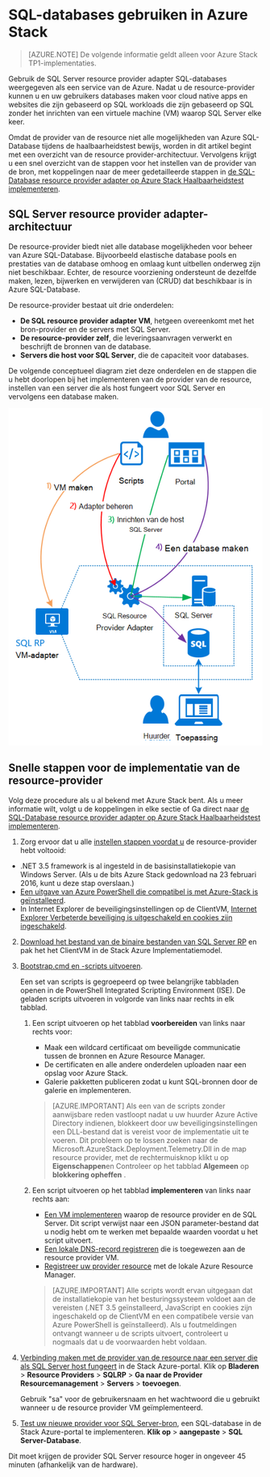 <properties
    pageTitle="Met behulp van SQL-databases op Azure Stack | Microsoft Azure"
    description="Informatie over hoe u SQL-databases als een service op Azure Stack en de snelle stappen voor de implementatie van de SQL Server resource provider adapter kunt implementeren."
    services="azure-stack"
    documentationCenter=""
    authors="Dumagar"
    manager="byronr"
    editor=""/>

<tags
    ms.service="multiple"
    ms.workload="na"
    ms.tgt_pltfrm="na"
    ms.devlang="na"
    ms.topic="article"
    ms.date="09/26/2016"
    ms.author="dumagar"/>

# <a name="use-sql-databases-on-azure-stack"></a>SQL-databases gebruiken in Azure Stack

> [AZURE.NOTE] De volgende informatie geldt alleen voor Azure Stack TP1-implementaties.

Gebruik de SQL Server resource provider adapter SQL-databases weergegeven als een service van de Azure. Nadat u de resource-provider kunnen u en uw gebruikers databases maken voor cloud native apps en websites die zijn gebaseerd op SQL workloads die zijn gebaseerd op SQL zonder het inrichten van een virtuele machine (VM) waarop SQL Server elke keer.

Omdat de provider van de resource niet alle mogelijkheden van Azure SQL-Database tijdens de haalbaarheidstest bewijs, worden in dit artikel begint met een overzicht van de resource provider-architectuur. Vervolgens krijgt u een snel overzicht van de stappen voor het instellen van de provider van de bron, met koppelingen naar de meer gedetailleerde stappen in [de SQL-Database resource provider adapter op Azure Stack Haalbaarheidstest implementeren](azure-stack-sql-rp-deploy-long.md).

## <a name="sql-server-resource-provider-adapter-architecture"></a>SQL Server resource provider adapter-architectuur
De resource-provider biedt niet alle database mogelijkheden voor beheer van Azure SQL-Database. Bijvoorbeeld elastische database pools en prestaties van de database omhoog en omlaag kunt uitbellen onderweg zijn niet beschikbaar. Echter, de resource voorziening ondersteunt de dezelfde maken, lezen, bijwerken en verwijderen van (CRUD) dat beschikbaar is in Azure SQL-Database.

De resource-provider bestaat uit drie onderdelen:

- **De SQL resource provider adapter VM**, hetgeen overeenkomt met het bron-provider en de servers met SQL Server.
- **De resource-provider zelf**, die leveringsaanvragen verwerkt en beschrijft de bronnen van de database.
- **Servers die host voor SQL Server**, die de capaciteit voor databases.

De volgende conceptueel diagram ziet deze onderdelen en de stappen die u hebt doorlopen bij het implementeren van de provider van de resource, instellen van een server die als host fungeert voor SQL Server en vervolgens een database maken.

![Azure SQL Stack resource provider adapter eenvoudige architectuur](./media/azure-stack-sql-rp-deploy-short/sqlrparch.png)

## <a name="quick-steps-to-deploy-the-resource-provider"></a>Snelle stappen voor de implementatie van de resource-provider
Volg deze procedure als u al bekend met Azure Stack bent. Als u meer informatie wilt, volgt u de koppelingen in elke sectie of Ga direct naar [de SQL-Database resource provider adapter op Azure Stack Haalbaarheidstest implementeren](azure-stack-sql-rp-deploy-long.md).

1.  Zorg ervoor dat u alle [instellen stappen voordat u](azure-stack-sql-rp-deploy-long.md#set-up-steps-before-you-deploy) de resource-provider hebt voltooid:

  - .NET 3.5 framework is al ingesteld in de basisinstallatiekopie van Windows Server. (Als u de bits Azure Stack gedownload na 23 februari 2016, kunt u deze stap overslaan.)
  - [Een uitgave van Azure PowerShell die compatibel is met Azure-Stack is geïnstalleerd](http://aka.ms/azStackPsh).
  - In Internet Explorer de beveiligingsinstellingen op de ClientVM, [Internet Explorer Verbeterde beveiliging is uitgeschakeld en cookies zijn ingeschakeld](azure-stack-sql-rp-deploy-long.md#Turn-off-IE-enhanced-security-and-enable-cookies).

2. [Download het bestand van de binaire bestanden van SQL Server RP](http://aka.ms/massqlrprfrsh) en pak het het ClientVM in de Stack Azure Implementatiemodel.

3. [Bootstrap.cmd en -scripts uitvoeren](azure-stack-sql-rp-deploy-long.md#Bootstrap-the-resource-provider-deployment-PowerShell-and-Prepare-for-deployment).

    Een set van scripts is gegroepeerd op twee belangrijke tabbladen openen in de PowerShell Integrated Scripting Environment (ISE). De geladen scripts uitvoeren in volgorde van links naar rechts in elk tabblad.

    1. Een script uitvoeren op het tabblad **voorbereiden** van links naar rechts voor:

        - Maak een wildcard certificaat om beveiligde communicatie tussen de bronnen en Azure Resource Manager.
        - De certificaten en alle andere onderdelen uploaden naar een opslag voor Azure Stack.
        - Galerie pakketten publiceren zodat u kunt SQL-bronnen door de galerie en implementeren.

        > [AZURE.IMPORTANT] Als een van de scripts zonder aanwijsbare reden vastloopt nadat u uw huurder Azure Active Directory indienen, blokkeert door uw beveiligingsinstellingen een DLL-bestand dat is vereist voor de implementatie uit te voeren. Dit probleem op te lossen zoeken naar de Microsoft.AzureStack.Deployment.Telemetry.Dll in de map resource provider, met de rechtermuisknop klikt u op **Eigenschappen**en Controleer op het tabblad **Algemeen** op **blokkering opheffen** .

    1. Een script uitvoeren op het tabblad **implementeren** van links naar rechts aan:

        - [Een VM implementeren](azure-stack-sql-rp-deploy-long.md#Deploy-the-SQL-Server-Resource-Provider-VM) waarop de resource provider en de SQL Server. Dit script verwijst naar een JSON parameter-bestand dat u nodig hebt om te werken met bepaalde waarden voordat u het script uitvoert.
        - [Een lokale DNS-record registreren](azure-stack-sql-rp-deploy-long.md#Update-the-local-DNS) die is toegewezen aan de resource provider VM.
        - [Registreer uw provider resource](azure-stack-sql-rp-deploy-long.md#Register-the-SQL-RP-Resource-Provider) met de lokale Azure Resource Manager.

        > [AZURE.IMPORTANT] Alle scripts wordt ervan uitgegaan dat de installatiekopie van het besturingssysteem voldoet aan de vereisten (.NET 3.5 geïnstalleerd, JavaScript en cookies zijn ingeschakeld op de ClientVM en een compatibele versie van Azure PowerShell is geïnstalleerd). Als u foutmeldingen ontvangt wanneer u de scripts uitvoert, controleert u nogmaals dat u de voorwaarden hebt voldaan.

6. [Verbinding maken met de provider van de resource naar een server die als SQL Server host fungeert](#Provide-capacity-to-your-SQL-Resource-Provider-by-connecting-it-to-a-hosting-SQL-server) in de Stack Azure-portal. Klik op **Bladeren** &gt; **Resource Providers** &gt; **SQLRP** &gt; **Ga naar de Provider Resourcemanagement** &gt; **Servers** &gt; **toevoegen**.

    Gebruik "sa" voor de gebruikersnaam en het wachtwoord die u gebruikt wanneer u de resource provider VM geïmplementeerd.

7. [Test uw nieuwe provider voor SQL Server-bron](/azure-stack-sql-rp-deploy-long.md#create-your-first-sql-database-to-test-your-deployment), een SQL-database in de Stack Azure-portal te implementeren. **Klik op** &gt; **aangepaste** &gt; **SQL Server-Database**.

Dit moet krijgen de provider SQL Server resource hoger in ongeveer 45 minuten (afhankelijk van de hardware).
